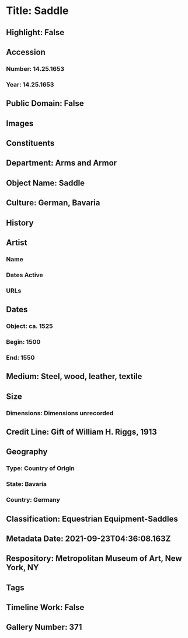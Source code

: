 # Title: Saddle
## Highlight: False
## Accession
### Number: 14.25.1653
### Year: 14.25.1653
## Public Domain: False
## Images
## Constituents
## Department: Arms and Armor
## Object Name: Saddle
## Culture: German, Bavaria
## History
## Artist
### Name
### Dates Active
### URLs
## Dates
### Object: ca. 1525
### Begin: 1500
### End: 1550
## Medium: Steel, wood, leather, textile
## Size
### Dimensions: Dimensions unrecorded
## Credit Line: Gift of William H. Riggs, 1913
## Geography
### Type: Country of Origin
### State: Bavaria
### Country: Germany
## Classification: Equestrian Equipment-Saddles
## Metadata Date: 2021-09-23T04:36:08.163Z
## Respository: Metropolitan Museum of Art, New York, NY
## Tags
## Timeline Work: False
## Gallery Number: 371